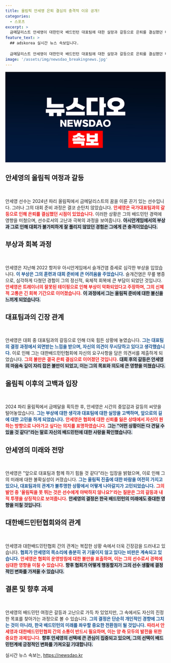 ```yaml
---
title: 올림픽 안세영 은퇴 결심의 충격적 이유 공개!
categories:
  - 스포츠
excerpt: >
  금메달리스트 안세영이 대한민국 배드민턴 대표팀에 대한 실망과 갈등으로 은퇴를 결심했던 비하인드스토리가 공개됐다. 아시안게임과 우버컵 이후 느낀 신뢰 상실이 그의 운명을 갈랐다. 과연 그는 배드민턴과 협회 간의 갈등을 극복하고 올림픽을 향한 길을 이어갈 수 있을까?
feature_text: >
  ## adskorea 실시간 뉴스 속보입니다.

  금메달리스트 안세영이 대한민국 배드민턴 대표팀에 대한 실망과 갈등으로 은퇴를 결심했던 비하인드스토리가 공개됐다. 아시안게임과 우버컵 이후 느낀 신뢰 상실이 그의 운명을 갈랐다. 과연 그는 배드민턴과 협회 간의 갈등을 극복하고 올림픽을 향한 길을 이어갈 수 있을까?
image: '/assets/img/newsdao_breakingnews.jpg'
---
```


<p><img src="/assets/img/newsdao_breakingnews.jpg" alt="adskorea 속보" /></p>

<h2 data-ke-size="size26">안세영의 올림픽 여정과 갈등</h2>

<p data-ke-size="size16">&nbsp;</p>

<p>안세영 선수는 2024년 파리 올림픽에서 금메달리스트의 꿈을 이룬 끈기 있는 선수입니다. 그러나 그의 대회 준비 과정은 결코 순탄치 않았습니다. <b><span style="color: #ee2323;">안세영은 국가대표팀과의 갈등으로 인해 은퇴를 결심했던 시점이 있었습니다.</span></b> 이러한 상황은 그의 배드민턴 경력에 영향을 미쳤으며, 선수로서의 고난과 극복의 과정을 보여줍니다. <b><span style="background-color: #21538527;">아시안게임에서의 부상과 그로 인해 대회가 불가피하게 잘 풀리지 않았던 경험은 그에게 큰 충격이었습니다.</span></b> </p>

<h2 data-ke-size="size26">부상과 회복 과정</h2>

<p data-ke-size="size16">&nbsp;</p>

<p>안세영은 지난해 2022 항저우 아시안게임에서 슬개건염 증세로 심각한 부상을 입었습니다. <b><span style="color: #1a5490;">이 부상은 그의 훈련과 대회 준비에 큰 어려움을 주었습니다.</span></b> 슬개건염은 무릎 병증으로, 심각하게 다쳤던 경험이 그의 정신적, 육체적 회복에 큰 부담이 되었던 것입니다. <b><span style="color: #ee2323;">안세영은 트레이너의 잘못된 테이핑으로 인해 부상이 악화되었다고 주장하며, 그의 신체적 고통은 긴 회복 기간으로 이어졌습니다.</span></b> <b><span style="background-color: #21538527;">이 과정에서 그는 올림픽 준비에 대한 불신을 느끼게 되었습니다.</span></b></p>

<h2 data-ke-size="size26">대표팀과의 긴장 관계</h2>

<p data-ke-size="size16">&nbsp;</p>

<p>안세영은 대회 중 대표팀과의 갈등으로 인해 더욱 힘든 상황에 놓였습니다. <b><span style="color: #1a5490;">그는 대표팀의 결정 과정에서 외면받는 느낌을 받으며, 자신의 의견이 무시당하고 있다고 생각했습니다.</span></b> 이로 인해 그는 대한배드민턴협회에 자신의 요구사항을 담은 의견서를 제출하게 되었습니다. <b><span style="color: #ee2323;">그의 불만은 결국 은퇴 결심으로 이어졌던 것입니다.</span></b> <b><span style="background-color: #21538527;">대회 후의 갈등은 안세영의 마음속 깊이 자리 잡은 불만이 되었고, 이는 그의 목표와 의도에 큰 영향을 미쳤습니다.</span></b></p>

<h2 data-ke-size="size26">올림픽 이후의 고백과 입장</h2>

<p data-ke-size="size16">&nbsp;</p>

<p>2024 파리 올림픽에서 금메달을 획득한 후, 안세영은 시간의 중압감과 갈등의 씨앗을 털어놓았습니다. <b><span style="color: #1a5490;">그는 부상에 대한 생각과 대표팀에 대한 실망을 고백하며, 앞으로의 길에 대한 고민을 하게 되었습니다.</span></b> <b><span style="color: #ee2323;">안세영은 협회에 대한 신뢰를 잃은 상태에서 자신이 원하는 방향으로 나아가고 싶다는 의지를 표명하였습니다.</span></b> <b><span style="background-color: #21538527;">그는 "어떤 상황이든 다 견딜 수 있을 것 같다"라는 말로 자신의 배드민턴에 대한 사랑을 확인했습니다.</span></b></p>

<h2 data-ke-size="size26">안세영의 미래와 전망</h2>

<p data-ke-size="size16">&nbsp;</p>

<p>안세영은 "앞으로 대표팀과 함께 하기 힘들 것 같다"라는 입장을 밝혔으며, 이로 인해 그의 미래에 대한 불확실성이 커졌습니다. <b><span style="color: #1a5490;">그는 올림픽 진출에 대한 바람을 여전히 가지고 있으나, 대표팀과의 관계가 불투명한 상황에서 어떻게 나아갈지가 고민되었습니다.</span></b> <b><span style="color: #ee2323;">그의 발언 중 '올림픽을 못 뛰는 것은 선수에게 야박하지 않나요?'라는 질문은 그의 갈등과 내적 투쟁을 상징적으로 보여줍니다.</span></b> <b><span style="background-color: #21538527;">안세영의 결정은 한국 배드민턴의 미래에도 중대한 영향을 미칠 것입니다.</span></b></p>

<h2 data-ke-size="size26">대한배드민턴협회와의 관계</h2>

<p data-ke-size="size16">&nbsp;</p>

<p>안세영과 대한배드민턴협회 간의 관계는 복잡한 상황 속에서 더욱 긴장감을 드러내고 있습니다. <b><span style="color: #1a5490;">협회가 안세영의 목소리에 충분히 귀 기울이지 않고 있다는 비판은 계속되고 있습니다.</span></b> <b><span style="color: #ee2323;">안세영은 협회의 운영방침에 대한 불만을 표출하며, 이는 그의 선수로서 경력에 심대한 영향을 미칠 수 있습니다.</span></b> <b><span style="background-color: #21538527;">향후 협회가 어떻게 행동할지가 그의 선수 생활에 결정적인 변화를 가져올 수 있습니다.</span></b></p>

<h2 data-ke-size="size26">결론 및 향후 과제</h2>

<p data-ke-size="size16">&nbsp;</p>

<p>안세영의 배드민턴 여정은 갈등과 고난으로 가득 차 있었지만, 그 속에서도 자신의 진정한 목표를 찾아가는 과정으로 볼 수 있습니다. <b><span style="color: #1a5490;">그의 결정은 단순히 개인적인 경향에 그치는 것이 아니라, 한국 배드민턴의 미래를 좌우할 중요한 전환점이 될 것입니다.</span></b> <b><span style="color: #ee2323;">따라서 안세영과 대한배드민턴협회 간의 소통이 반드시 필요하며, 이는 양 측 모두의 발전을 위한 중요한 과제입니다.</span></b> <b><span style="background-color: #21538527;">향후 안세영의 선택에 큰 관심이 집중되고 있으며, 그의 선택이 배드민턴계에 긍정적인 변화를 가져오길 기대합니다.</span></b> </p>

<p data-ke-size="size16"></p>
실시간 뉴스 속보는, <a href="https://newsdao.kr" rel="dofollow">https://newsdao.kr</a>


